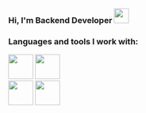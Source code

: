 ### Hi, I'm Backend Developer <img src="https://fonts.gstatic.com/s/e/notoemoji/latest/1f44b_1f3fb/512.webp" hight="30px" width="30px">
### Languages and tools I work with:
<code><img src="https://img.icons8.com/?size=100&id=13441&format=png&color=000000" hight="50px" width="50px"></code>
<code><img src="https://img.icons8.com/?size=100&id=13679&format=png&color=000000" hight="50px" width="50px"></code>
<br>
<code><img src="https://img.icons8.com/?size=100&id=qV-JzWYl9dzP&format=png&color=000000" hight="50px" width="50px"></code>
<code><img src="https://img.icons8.com/?size=100&id=38561&format=png&color=000000" hight="50px" width="50px"></code>
